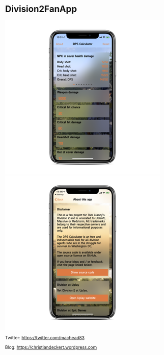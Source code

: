 # Division2FanApp
![alt text](screenshot1.png)
![alt text](screenshot2.png)

Twitter: https://twitter.com/machead83

Blog: https://christiandeckert.wordpress.com

